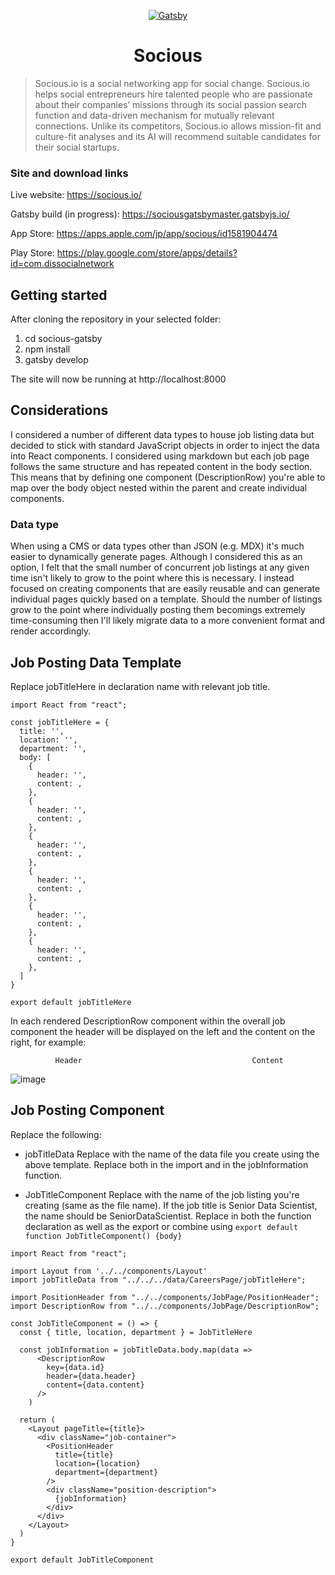 <p align="center">
  <a href="https://socious.io/">
    <img alt="Gatsby" src="https://media-exp1.licdn.com/dms/image/C560BAQH4gHoQxIBVvA/company-logo_200_200/0/1630919891632?e=1643241600&v=beta&t=dagbkNMv02QTDeVuvmRyjsDSsOvkqrdnoJyiSIaMWoU" />
  </a>
</p>
<h1 align="center">
  Socious
</h1>

> Socious.io is a social networking app for social change. Socious.io helps social entrepreneurs hire talented people who are passionate about their companies’ missions through its social passion search function and data-driven mechanism for mutually relevant connections. Unlike its competitors, Socious.io allows mission-fit and culture-fit analyses and its AI will recommend suitable candidates for their social startups.

### Site and download links

Live website: https://socious.io/

Gatsby build (in progress): https://sociousgatsbymaster.gatsbyjs.io/

App Store: https://apps.apple.com/jp/app/socious/id1581904474

Play Store: https://play.google.com/store/apps/details?id=com.dissocialnetwork

## Getting started

After cloning the repository in your selected folder:

1.  cd socious-gatsby
2.  npm install
3.  gatsby develop

The site will now be running at http://localhost:8000

## Considerations

I considered a number of different data types to house job listing data but decided to stick with standard JavaScript objects in order to inject the data into React components. I considered using markdown but each job page follows the same structure and has repeated content in the body section. This means that by defining one component (DescriptionRow) you're able to map over the body object nested within the parent and create individual components.

### Data type

When using a CMS or data types other than JSON (e.g. MDX) it's much easier to dynamically generate pages. Although I considered this as an option, I felt that the small number of concurrent job listings at any given time isn't likely to grow to the point where this is necessary. I instead focused on creating components that are easily reusable and can generate individual pages quickly based on a template. Should the number of listings grow to the point where individually posting them becomings extremely time-consuming then I'll likely migrate data to a more convenient format and render accordingly.

## Job Posting Data Template

Replace jobTitleHere in declaration name with relevant job title.

    import React from "react";

    const jobTitleHere = {
      title: '',
      location: '',
      department: '',
      body: [
        {
          header: '',
          content: ,
        },
        {
          header: '',
          content: ,
        },
        {
          header: '',
          content: ,
        },
        {
          header: '',
          content: ,
        },
        {
          header: '',
          content: ,
        },
        {
          header: '',
          content: ,
        },
      ]
    }

    export default jobTitleHere
    
In each rendered DescriptionRow component within the overall job component the header will be displayed on the left and the content on the right, for example:

              Header                                      Content

![image](https://user-images.githubusercontent.com/32938384/138551176-d3f9cd06-0577-42b0-b628-5b44dbd1a1ef.png)

    
## Job Posting Component

Replace the following:

- jobTitleData
Replace with the name of the data file you create using the above template. Replace both in the import and in the jobInformation function.

- JobTitleComponent
Replace with the name of the job listing you're creating (same as the file name). If the job title is Senior Data Scientist, the name should be SeniorDataScientist. Replace in both the function declaration as well as the export or combine using ``export default function JobTitleComponent() {body}``

```
import React from "react";

import Layout from '../../components/Layout'
import jobTitleData from "../../../data/CareersPage/jobTitleHere";

import PositionHeader from "../../components/JobPage/PositionHeader";
import DescriptionRow from "../../components/JobPage/DescriptionRow";

const JobTitleComponent = () => {
  const { title, location, department } = JobTitleHere

  const jobInformation = jobTitleData.body.map(data =>
      <DescriptionRow
        key={data.id}
        header={data.header}
        content={data.content}
      />
    )

  return (
    <Layout pageTitle={title}>
      <div className="job-container">
        <PositionHeader
          title={title}
          location={location}
          department={department}
        />
        <div className="position-description">
          {jobInformation}
        </div>
      </div>
    </Layout>
  )
}

export default JobTitleComponent
```
